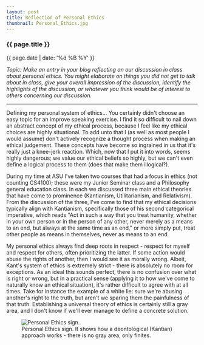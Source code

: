 ```yaml
---
layout: post
title: Reflection of Personal Ethics
thumbnail: Personal_Ethics.jpg
---
```


### {{ page.title }}

<p class="meta"> {{ page.date | date: '%d %B %Y' }}</p>

<i>Topic: Make an entry in your blog reflecting on our discussion in class about personal ethics.  You might elaborate on things you did not get to talk about in class, give your overall impression of the discussion, identify the highlights of the discussion, or whatever you think would be of interest to others concerning our discussion.
</i>

<hr>

Defining my personal system of ethics... You certainly didn't choose an easy topic for an improve speaking exercise. I find it so difficult to nail down an
abstract concept of my ethical process, because I feel like my ethical choices are highly situational. To add unto that I (as well as most people I would assume)
don't actively recognize a thought process when making an ethical judgement. These concepts have become so ingrained in us that it's really just a knee-jerk
reaction. Which, now that I put it into words, seems highly dangerous; we value our ethical beliefs so highly, but we can't even define a logical process to them
(does that make them illogical?).

During my time at ASU I've taken two courses that had a focus in ethics (not counting CS4100); these were my Junior Seminar class and a Philosophy general education
class. In each we discussed three main ethical theories that have come to prominence (Kantianism, Utilitarianism, and Relativism). From the discussion of the three,
I've come to find that my ethical decisions typically align with Kantianism, specifically those of his second categorical imperative, which reads "Act in such a way 
that you treat humanity, whether in your own person or in the person of any other, never merely as a means to an end, but always at the same time as an end," or more
simply put, treat other people as means in themselves, never as means to an end. 

My personal ethics always find deep roots in respect - respect for myself and respect for others, often prioritizing the latter. If some action would abuse the
rights of another, then I would see it as morally wrong. Albeit, Kant's system of ethics is extremely strict - there is absolutely no room for exceptions. As an ideal this
sounds perfect, there is no confusion over what is right or wrong, but in a practical sense (applying it to how we've come to naturally know an ethical situation), 
it's rather difficult to agree with at all times. Take for instance the example of a white lie: sure we're abusing another's right to the truth, but aren't we sparing
them the painfulness of that truth. Establishing a universal theory of ethics is certainly still a gray area, and I don't know if we'll ever manage to define a concrete solution.

<figure>
    <img alt="Personal Ethics sign." src="{{site.baseurl}}/img/blog_pics/Personal_Ethics.jpg">
    <figcaption>Personal Ethics sign. It shows how a deontological (Kantian) approach works - there is no gray area, only finites.</figcaption>
</figure>

